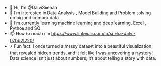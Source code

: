 - 👋 Hi, I’m @DalviSnehaa
- 👀 I’m interested in Data Analysis , Model Building and Problem solving on big and compex data
- 🌱 I’m currently learning machine learning and deep learning, Excel , Python and SQ
- 📫 How to reach me https://www.linkedin.com/in/sneha-dalvi-07bb21220/
- ⚡ Fun fact: I once turned a messy dataset into a beautiful visualization that revealed hidden trends, and it felt like I was uncovering a mystery! Data science isn’t just about numbers; it’s about telling a story with data.

<!---
DalviSnehaa/DalviSnehaa is a ✨ special ✨ repository because its `README.md` (this file) appears on your GitHub profile.
You can click the Preview link to take a look at your changes.
--->
